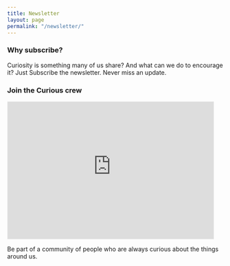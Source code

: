 ```yaml
---
title: Newsletter
layout: page
permalink: "/newsletter/"
---
```


### Why subscribe?

Curiosity is something many of us share? And what can we do to encourage it? Just Subscribe the newsletter. Never miss an update.

### Join the Curious crew
<iframe src="https://thecuriosity.substack.com/embed" width="480" height="320" style="border:1px solid #EEE; background:white;" frameborder="0" scrolling="no"></iframe>

Be part of a community of people who are always curious about the things around us.

